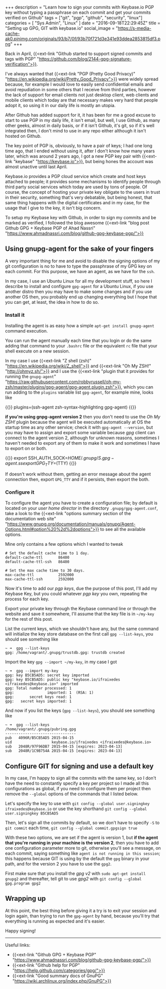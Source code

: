 +++
description = "Learn how to sign your commits with Keybase.io PGP key without typing a passphrase on each commit and get your commits verified on Github"
tags = ["git", "pgp", "github", "security", "linux"]
categories = [
  "Sys Admin",
  "Linux"
]
date = "2016-09-18T22:29:45Z"
title = "Setting up GPG, GIT with keybase.io"
social_image = "https://s-media-cache-ak0.pinimg.com/originals/93/b7/0f/93b70f721d3e341e93ddea2853815df3.png"
+++

Back in April, {{<ext-link "Github started to support signed commits and tags with PGP" "https://github.com/blog/2144-gpg-signature-verification">}}.

I've always wanted that {{<ext-link "PGP (Pretty Good Privacy)" "https://en.wikipedia.org/wiki/Pretty_Good_Privacy">}} were widely spread because, for example I would love to easily send confidential emails and avoid repudiation in some others that I receive from third parties, however the lack of support for email clients not just desktop client, web clients and mobile clients which today are that necessary makes very hard that people adopt it, so using it in our daily life is mostly an utopia.

After Github has added support for it, it has been for me a good excuse to start to use PGP in my daily life, it isn't email, but well, I use Github, as many other geeks, almost in daily basis, or if it isn't Github, it's git, so if it's well integrated then, I don't mind to use in any repo either although it isn't hosted on Github.

The key point of PGP is, obviously, to have a pair of keys; I had one long time ago, that I ended without using it, after I don't know how many years later, which was around 2 years ago, I got a new PGP key pair with {{<ext-link "keybase" "https://keybase.io">}}, but being hones the account was almost unactive until last April.

Keybase.io provides a PGP cloud service which create and host keys attached to people; it provides some mechanisms to identify people through third party social services which today are used by tons of people. Of course, the concept of hosting your private key obligate to the users in trust in their security, something that's very debatable, but being honest, that same thing happens with the digital certificates and in my case, for the usage that I give to the key, it isn't big concern.

To setup my Keybase key with Github, in order to sign my commits and be marked as verified, I followed the blog awesome {{<ext-link "blog post Github GPG + Keybase PGP of Ahad Nassri" "https://www.ahmadnassri.com/blog/github-gpg-keybase-pgp/">}}


## Using gnupg-agent for the sake of your fingers

A very important thing for me and avoid to disable the signing options of my git configuration is no to have to type the passphrase of my GPG key on each commit. For this purpose, we have an agent, as we have for the `ssh`.

In my case, I use an Ubuntu Linux for all my development stuff, so here I describe to install and configure `gpg-agent` for a Ubuntu Linux, if you use another distro then you may have to make some changes and if you use another OS then, you probably end up changing everything but I hope that you can get, at least, the idea in how to do so.

### Install it

Installing the agent is as easy how a simple `apt-get install gnupg-agent` command execution.

You can run the agent manually each time that you login or do the same adding that command to your `.bashrc` file or the equivalent `rc` file that your shell execute on a new session.

In my case I use {{<ext-link "Z shell (zsh)" "https://en.wikipedia.org/wiki/Z_shell">}} and {{<ext-link "Oh My ZSH!" "http://ohmyz.sh/">}} and I use the {{<ext-link "plugin that it provides for running the `gnupg-agent`" "https://raw.githubusercontent.com/robbyrussell/oh-my-zsh/master/plugins/gpg-agent/gpg-agent.plugin.zsh">}}, which you can run adding to the `plugins` variable list `gpg-agent`, for example mine, looks like

{{<highlight sh>}}
plugins=(ssh-agent zsh-syntax-highlighting gpg-agent)
{{</highlight>}}

**if you're using gnpg-agent version 2** then you don't need to use the _Oh My ZSH!_ plugin because the agent will be executed automatically at OS the startup time as any other service; check it with `gpg-agent --version`, but you may have to assign and export some variable because _gpg_ client can connect to the agent version 2, although for unknown reasons, sometimes I haven't needed to export any of them to make it work and sometimes I have to export on or both.

{{<highlight sh>}}
export SSH_AUTH_SOCK=$HOME/.gnupg/S.gpg-agent.ss
export GPG_TTY=$(TTY)
{{</highlight>}}

If doesn't work without them, getting an error message about the agent connection then, export `GPG_TTY` and if it persists, then export the both.


### Configure it

To configure the agent you have to create a configuration file; by default is located on your *user home director* in the directory `.gnupg/gpg-agent.conf`, take a look to the {{<ext-link "options summary section of the documentation web site" "https://www.gnupg.org/documentation/manuals/gnupg/Agent-Options.html#option%20%2d%2doptions">}} to see all the available options.

Mine only contains a few options which I wanted to tweak

```
# Set the default cache time to 1 day.
default-cache-ttl       86400
default-cache-ttl-ssh   86400

# Set the max cache time to 30 days.
max-cache-ttl           2592000
max-cache-ttl-ssh       2592000
```

Now it's time to add our *pgp keys*, due the purpose of this post, I'll add my Keybase Key, but you could whatever *pgp key* you own, repeating the process for each key.

Export your private key through the Keybase command line or through the website and save it somewhere, I'll assume that the key file is in `~/my-key` for the rest of this post.

List the current keys, which we shouldn't have any, but the same command will initialize the key store database on the first call `gpg --list-keys`, you should see something like

```
~ ➜  gpg --list-keys
gpg: /home/vagrant/.gnupg/trustdb.gpg: trustdb created
```

Import the key `gpg --import ~/my-key`, in my case I got

```
~ ➜  gpg --import my-key
gpg: key B5CB5AD5: secret key imported
gpg: key B5CB5AD5: public key "keybase.io/ifraixedes <ifraixedes@keybase.io>" imported
gpg: Total number processed: 1
gpg:               imported: 1  (RSA: 1)
gpg:       secret keys read: 1
gpg:   secret keys imported: 1
```

And now if you list the keys (`gpg --list-keys`), you should see something like

```
~ ➜  gpg --list-keys
/home/vagrant/.gnupg/pubring.gpg
--------------------------------
pub   4096R/B5CB5AD5 2015-04-15
uid                  keybase.io/ifraixedes <ifraixedes@keybase.io>
sub   2048R/97F96DB7 2015-04-15 [expires: 2023-04-13]
sub   2048R/1C9B754A 2015-04-15 [expires: 2023-04-13]
```

## Configure GIT for signing and use a default key

In my case, I'm happy to sign all the commits with the same key, so I don't have the need to constantly specify a key per project so I made all this configurations as global, if you need to configure them per project then remove the `--global` options of the commands that I listed below.

Let's specify the key to use with `git config --global user.signingkey ifraixedes@keybase.io` or use the key shorthand `git config --global user.signingkey B5CB5AD5`

Then, let's sign all the commits by default, so we don't have to specify `-S` to `git commit` each time, `git config --global commit.gpgsign true`

With these two options, we are set if the agent is version 1, but **if the agent that you're running in your machine is the version 2**, then you have to add one configuration parameter more to git, otherwise you'll see a message, on each commit, saying something like `agent is not running in this session`; this happens because GIT is using by the default the `gpg` binary in your path, and for the version 2 you have to use the `gpg2`.

First make sure that you install the *gpg v2* with `sudo apt-get install gnupg2` and thereafter, tell git to use *gpg2* with `git config --global gpg.program gpg2`

## Wrapping up

At this point, the best thing before giving it a try is to exit your session and login again, than trying to run the `gpg-agent` by hand, because you'll try that everything is running as expected and it's easier.


Happy signing!

---
Useful links:

* {{<ext-link "Github GPG + Keybase PGP" "https://www.ahmadnassri.com/blog/github-gpg-keybase-pgp/">}}
* {{<ext-link "Github help for PGP" "https://help.github.com/categories/gpg/">}}
* {{<ext-link "Good summary docs of GnuPG" "https://wiki.archlinux.org/index.php/GnuPG">}}
